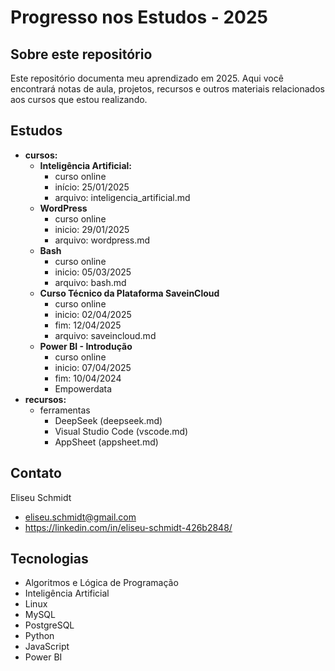 # Progresso nos Estudos - 2025

## Sobre este repositório

Este repositório documenta meu aprendizado em 2025. Aqui você encontrará notas de aula, projetos, recursos e outros materiais relacionados aos cursos que estou realizando.

## Estudos

* **cursos:**
  * **Inteligência Artificial:**
    * curso online
    * início: 25/01/2025
    * arquivo: inteligencia_artificial.md
  * **WordPress**
    * curso online
    * inicio: 29/01/2025
    * arquivo: wordpress.md
  * **Bash**
    * curso online 
    * inicio: 05/03/2025
    * arquivo: bash.md
  * **Curso Técnico da Plataforma SaveinCloud**
    * curso online 
    * inicio: 02/04/2025
    * fim: 12/04/2025
    * arquivo: saveincloud.md
  * **Power BI - Introdução**
    * curso online
    * inicio: 07/04/2025
    * fim: 10/04/2024
    * Empowerdata
* **recursos:**
  * ferramentas
    * DeepSeek (deepseek.md)
    * Visual Studio Code (vscode.md)
    * AppSheet (appsheet.md)

## Contato

Eliseu Schmidt

* eliseu.schmidt@gmail.com
* https://linkedin.com/in/eliseu-schmidt-426b2848/

## Tecnologias

* Algoritmos e Lógica de Programação
* Inteligência Artificial
* Linux
* MySQL
* PostgreSQL
* Python
* JavaScript
* Power BI

